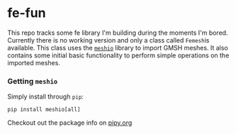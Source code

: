 # fe-fun

This repo tracks some fe library I'm building during the moments I'm bored. Currently there is no working version and only a class called `Femesh`is available. This class uses the [`meshio`](https://pypi.org/project/meshio/) library to import GMSH meshes. It also contains some initial basic functionality to perform simple operations on the imported meshes. 

### Getting `meshio`

Simply install through `pip`:

```lang=python
pip install meshio[all]
```
Checkout out the package info on [pipy.org](https://pypi.org/project/meshio/)
